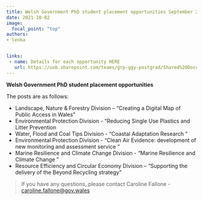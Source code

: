 ```yaml
---
title: Welsh Government PhD student placement opportunities September 2021
date: 2021-10-02
image:
  focal_point: "top"
authors:
- lenka


links:
 - name: Details for each opportunity HERE
   url: https://uob.sharepoint.com/teams/grp-ggy-postgrad/Shared%20Documents/Forms/AllItems.aspx?id=%2Fteams%2Fgrp%2Dggy%2Dpostgrad%2FShared%20Documents%2Fwelsh%20internship&viewid=23b21ecf%2D2c8f%2D446b%2D9b7b%2De9cd79bdeeae
---
```


**Welsh Government PhD student placement opportunities**

<!--more-->


The posts are as follows:
 
* Landscape, Nature & Forestry Division – “Creating a Digital Map of Public Access in Wales” 
* Environmental Protection Division - “Reducing Single Use Plastics and Litter Prevention 
* Water, Flood and Coal Tips Division - “Coastal Adaptation Research ” 
* Environmental Protection Division - “Clean Air Evidence: development of new monitoring and assessment service ” 
* Marine Resilience and Climate Change Division - “Marine Resilience and Climate Change ” 
* Resource Efficiency and Circular Economy Division – “Supporting the delivery of the Beyond Recycling strategy” 


> If you have any questions, please contact Caroline Fallone - caroline.fallone@gov.wales
 


